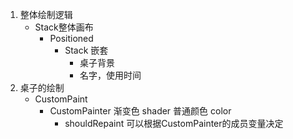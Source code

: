1. 整体绘制逻辑
	- Stack整体画布
		- Positioned
			- Stack 嵌套
				- 桌子背景
				- 名字，使用时间
2. 桌子的绘制
	- CustomPaint
		- CustomPainter
			渐变色 shader
			普通颜色 color
			- shouldRepaint 可以根据CustomPainter的成员变量决定
	












 








    






